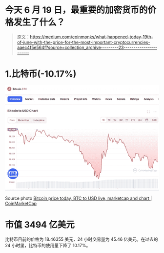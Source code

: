 # 今天 6 月 19 日，最重要的加密货币的价格发生了什么？

> 原文：<https://medium.com/coinmonks/what-happened-today-19th-of-june-with-the-price-for-the-most-important-cryptocurrencies-aaec4f5e564f?source=collection_archive---------23----------------------->

# 1.比特币(-10.17%)

![](img/479693a8e1d1f332bb75dba487ce5c7a.png)

Source photo [Bitcoin price today, BTC to USD live, marketcap and chart | CoinMarketCap](https://coinmarketcap.com/currencies/bitcoin/)

# 市值 3494 亿美元

比特币目前的价格为 18.46355 美元，24 小时交易量为 45.46 亿美元。在过去的 24 小时里，比特币的使用量下降了 10.17%。